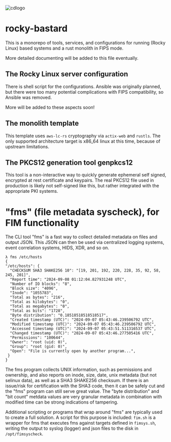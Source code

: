 ![cdlogo](https://carefuldata.com/images/cdlogo.png)

# rocky-bastard

This is a monorepo of tools, services, and configurations for running (Rocky Linux) based systems and a rust monolith in FIPS mode.

More detailed documenting will be added to this file eventually.

## The Rocky Linux server configuration

There is shell script for the configurations. Ansible was originally planned, but there were too many potential complications with FIPS compatibility, so Ansible was removed.

More will be added to these aspects soon!

## The monolith template

This template uses `aws-lc-rs` cryptography via `actix-web` and `rustls`. The only supported architecture target is x86_64 linux at this time, because of upstream limitations.  

## The PKCS12 generation tool genpkcs12

This tool is a non-interactive way to quickly generate ephemeral self signed, encrypted at rest certificate and keypairs.
The real PKCS12 file used in production is likely not self-signed like this, but rather integrated with
the appropriate PKI systems.

# "fms" (file metadata syscheck), for FIM functionality

The CLI tool "fms" is a fast way to collect detailed metadata on files and output JSON.
This JSON can then be used via centralized logging systems, event correlation systems, HIDS, XDR, and so on.

```
λ fms /etc/hosts
{
"/etc/hosts": {
  "CHECKSUM SHA3 SHAKE256 10": "[19, 201, 192, 220, 228, 35, 92, 58, 245, 201]",
  "Report time": "2024-09-08 01:12:04.827931248 UTC",
  "Number of IO blocks": "8",
  "Block size": "4096",
  "Inode": "1055783",
  "Total as bytes": "216",
  "Total as kilobytes": "0",
  "Total as megabytes": "0",
  "Total as bits": "1728",
  "Byte distribution": "0.18518518518518517",
  "Created timestamp (UTC)": "2024-09-07 05:43:46.239506792 UTC",
  "Modified timestamp (UTC)": "2024-09-07 05:43:46.239506792 UTC",
  "Accessed timestamp (UTC)": "2024-09-07 05:43:51.511316537 UTC",
  "Changed timestamp (UTC)": "2024-09-07 05:43:46.277505416 UTC",
  "Permissions": "100644",
  "Owner": "root (uid: 0)",
  "Group": "root (gid: 0)",
  "Open": "File is currently open by another program...",
 }
}
```

The fms program collects UNIX information, such as permissions and ownership, and also reports
on inode, size, date, unix metadata (but not selinux data), as well as a SHA3 SHAKE256 checksum.
If there is an issue/risk for certification with the SHA3 code, then it can be safely cut
and the "fms" program can still serve great value. The "byte distribution" and "bit count" metdata
values are very granular metadata in combination with modified time can be strong indications
of tampering.

Additional scripting or programs that wrap around "fms" are typically used to create a full solution.
A script for this purpose is included: `fim.sh` is a wrapper for fms that executes fms against targets
defined in `fimsys.sh`, writing the output to syslog (logger) and json files to the disk in `/opt/fimsyscheck`.
